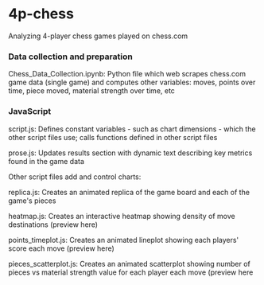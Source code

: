 # 4p-chess
Analyzing 4-player chess games played on chess.com

### Data collection and preparation
Chess_Data_Collection.ipynb: Python file which web scrapes chess.com game data (single game) and computes other variables: moves, points over time, piece moved, material strength over time, etc

### JavaScript 
script.js: Defines constant variables - such as chart dimensions - which the other script files use; calls functions defined in other script files

prose.js: Updates results section with dynamic text describing key metrics found in the game data

Other script files add and control charts:

replica.js: Creates an animated replica of the game board and each of the game's pieces

heatmap.js: Creates an interactive heatmap showing density of move destinations (preview here)

points_timeplot.js: Creates an animated lineplot showing each players' score each move (preview here)

pieces_scatterplot.js: Creates an animated scatterplot showing number of pieces vs material strength value for each player each move (preview here
